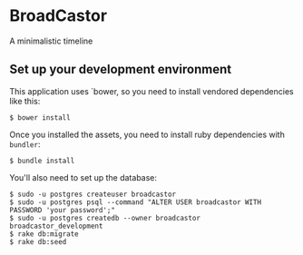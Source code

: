 # BroadCastor

A minimalistic timeline

## Set up your development environment

This application uses `bower, so you need to install vendored dependencies like this:

    $ bower install

Once you installed the assets, you need to install ruby dependencies with `bundler`:

    $ bundle install

You'll also need to set up the database:

    $ sudo -u postgres createuser broadcastor
    $ sudo -u postgres psql --command "ALTER USER broadcastor WITH PASSWORD 'your password';"
    $ sudo -u postgres createdb --owner broadcastor broadcastor_development
    $ rake db:migrate
    $ rake db:seed

